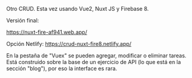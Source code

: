 Otro CRUD. Esta vez usando Vue2, Nuxt JS y Firebase 8. 


Versión final: 

https://nuxt-fire-af941.web.app/

Opción Netlify: 
https://crud-nuxt-fire8.netlify.app/

En la pestaña de "Vuex" se pueden agregar, modificar o eliminar tareas. Está construido sobre la base de un ejercicio de API (lo que está en la sección "blog"), por eso la interface es rara. 
